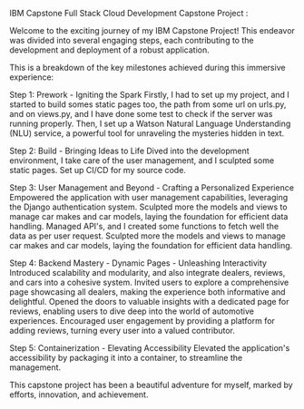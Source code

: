 IBM Capstone Full Stack Cloud Development Capstone Project : 

Welcome to the exciting journey of my IBM Capstone Project! This endeavor was divided into several engaging steps, each contributing to the development and deployment of a robust application. 

This is a breakdown of the key milestones achieved during this immersive experience:

Step 1: Prework - Igniting the Spark
Firstly, I had to set up my project, and I started to build somes static pages too, the path from some url on urls.py, and on views.py, and I have done some test to check if the server was running properly.
Then, I set up a Watson Natural Language Understanding (NLU) service, a powerful tool for unraveling the mysteries hidden in text.

Step 2: Build - Bringing Ideas to Life
Dived into the development environment, I take care of the user management, and I sculpted some static pages.
Set up CI/CD for my source code.

Step 3: User Management and Beyond - Crafting a Personalized Experience
Empowered the application with user management capabilities, leveraging the Django authentication system.
Sculpted more the models and views to manage car makes and car models, laying the foundation for efficient data handling.
Managed API's, and I created some functions to fetch well the data as per user request.
Sculpted more the models and views to manage car makes and car models, laying the foundation for efficient data handling.

Step 4: Backend Mastery - Dynamic Pages - Unleashing Interactivity
Introduced scalability and modularity, and also integrate dealers, reviews, and cars into a cohesive system.
Invited users to explore a comprehensive page showcasing all dealers, making the experience both informative and delightful.
Opened the doors to valuable insights with a dedicated page for reviews, enabling users to dive deep into the world of automotive experiences.
Encouraged user engagement by providing a platform for adding reviews, turning every user into a valued contributor.

Step 5: Containerization - Elevating Accessibility
Elevated the application's accessibility by packaging it into a container, to streamline the management.

This capstone project has been a beautiful adventure for myself, marked by efforts, innovation, and achievement.
